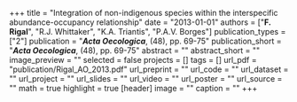 +++
title = "Integration of non-indigenous species within the interspecific abundance-occupancy relationship"
date = "2013-01-01"
authors = ["**F. Rigal**", "R.J. Whittaker", "K.A. Triantis", "P.A.V. Borges"]
publication_types = ["2"]
publication = "**_Acta Oecologica_**, (48), pp. 69-75"
publication_short = "**_Acta Oecologica_**, (48), pp. 69-75"
abstract = ""
abstract_short = ""
image_preview = ""
selected = false
projects = []
tags = []
url_pdf = "publication/Rigal_AO_2013.pdf"
url_preprint = ""
url_code = ""
url_dataset = ""
url_project = ""
url_slides = ""
url_video = ""
url_poster = ""
url_source = ""
math = true
highlight = true
[header]
image = ""
caption = ""
+++
